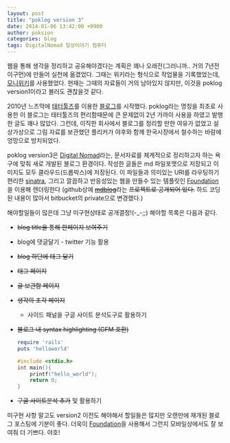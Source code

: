 ```yaml
---
layout: post
title: "poklog version 3"
date: 2014-01-06 13:42:00 +0900
author: poksion
categories: blog
tags: DigitalNomad 일상이야기 컴퓨터
---
```

웹을 통해 생각을 정리하고 공유해야겠다는 계획은 꽤나 오래전(그러니까.. 거의 7년전이구먼)에 만들어 실천에 옮겼었다. 그때는 위키라는 형식으로 작업물을 기록했었는데, [모니위키](http://kldp.net/projects/moniwiki)를 사용했었다. 현재는 그때의 자료들이 거의 남아있지 않지만, 이것을 poklog version1이라고 불러도 괜찮을것 같다.

2010년 느즈막에 [태터툴즈](http://ko.wikipedia.org/wiki/%ED%83%9C%ED%84%B0%ED%88%B4%EC%A6%88)를 이용한 [블로그](http://poksion.cafe24.com/poklog/)를 시작했다. poklog라는 명칭을 최초로 사용한 이 블로그는 태터툴즈의 편리함때문에 큰 문제없이 2년 가까이 사용을 하였고 발행한 글도 꽤나 많았다. 그런데, 이직한 회사에서 블로그를 정리할 만한 여유가 없었고 설상가상으로 그림 자료를 보관했던 플리커가 야후와 함께 한국시장에서 철수하는 바람에 엉망으로 방치되었다.

poklog version3은 [Digital Nomad](/projects#DigitalNomad)라는, 문서자료를 체계적으로 정리하고자 하는 욕구에 맞춰 새로 개발된 블로그 환경이다. 작성한 글들은 md 파일포맷으로 저장되고 이미지도 모두 클라우드(드롭박스)에 저장된다. 이 파일들과 의미있는 URI를 라우팅하기 편리한 [sinatra](http://www.sinatrarb.com/), 그리고 깔끔하고 반응성있는 웹을 만들수 있는 템플릿인  [Foundation](http://foundation.zurb.com/)을 이용해 렌더링한다 (github상에 ~~[mdblog](https://github.com/poksion/mdblog)~~라는 ~~프로젝트로 공개되어 있다.~~ 하드 코딩된 내용이 많아서 bitbucket의 private으로 변경했다.)

해야할일들이 많은데 그냥 미구현상태로 공개결정!(-_-;;)
해야할 목록은 다음과 같다.

 * ~~blog title을 통해 한페이지 보여주기~~
 * blog에 댓글달기 - twitter 기능 활용
 * ~~blog 하단에 태그 달기~~
 * ~~태그 페이지~~
 * ~~글 보관함 페이지~~
 * ~~생각의 조각 페이지~~
     * 사이드 패널을 구글 사이트 분석도구로 활용하기
 * ~~블로그 내 syntax highlighting (GFM 호환)~~

	```ruby
	require 'rails'
	puts 'helloworld'
	```
	
	<p/>
	
	```cpp
	#include <stdio.h>
	int main(){
		printf("hello_world");
		return 0;
	}
	```

 * ~~구글 사이트분석 추가~~ 및 활용하기

미구현 사항 말고도 version2 이전도 해야해서 할일들은 많지만 오랜만에 재개된 블로그 포스팅에 기분이 좋다. 더욱이 [Foundation](http://foundation.zurb.com/)을 사용해서 그런지 모바일상에서도 잘 보여줘 더 기쁘다. 야호!

